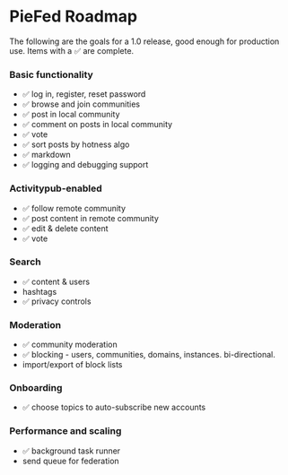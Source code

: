# PieFed Roadmap

The following are the goals for a 1.0 release, good enough for production use. Items with a ✅  are complete.

### Basic functionality

- ✅ log in, register, reset password
- ✅ browse and join communities
- ✅ post in local community
- ✅ comment on posts in local community
- ✅ vote
- ✅ sort posts by hotness algo
- ✅ markdown
- ✅ logging and debugging support


### Activitypub-enabled

- ✅ follow remote community
- ✅ post content in remote community
- ✅ edit & delete content
- ✅ vote

### Search

- ✅ content & users
- hashtags
- ✅ privacy controls

### Moderation

- ✅ community moderation
- ✅ blocking - users, communities, domains, instances. bi-directional.
- import/export of block lists

### Onboarding

- ✅ choose topics to auto-subscribe new accounts

### Performance and scaling

- ✅ background task runner
- send queue for federation
